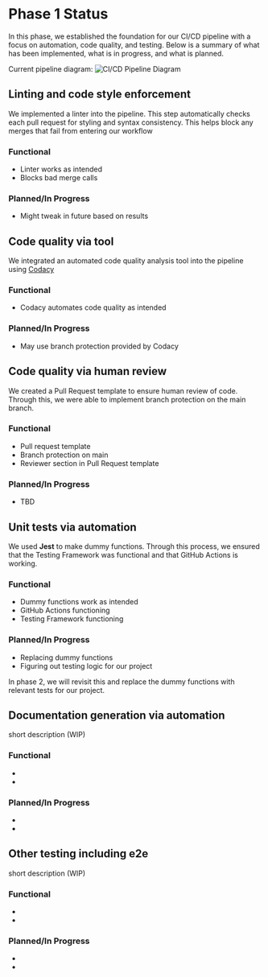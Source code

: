 # Phase 1 Status
In this phase, we established the foundation for our CI/CD pipeline with a focus on automation, code quality, and testing. Below is a summary of what has been implemented, what is in progress, and what is planned.

Current pipeline diagram: ![CI/CD Pipeline Diagram](cipipeline/phase1.png)

## Linting and code style enforcement
We implemented a linter into the pipeline. This step automatically checks each pull request for styling and syntax consistency. This helps block any merges that fail from entering our workflow

### Functional
- Linter works as intended
- Blocks bad merge calls

### Planned/In Progress
- Might tweak in future based on results

## Code quality via tool
We integrated an automated code quality analysis tool into the pipeline using [Codacy](https://www.codacy.com/)

### Functional
- Codacy automates code quality as intended

### Planned/In Progress
- May use branch protection provided by Codacy

## Code quality via human review
We created a Pull Request template to ensure human review of code. Through this, we were able to implement branch protection on the main branch.

### Functional
- Pull request template
- Branch protection on main
- Reviewer section in Pull Request template 

### Planned/In Progress
- TBD

## Unit tests via automation
We used **Jest** to make dummy functions. Through this process, we ensured that the Testing Framework was functional and that GitHub Actions is working.

### Functional
- Dummy functions work as intended
- GitHub Actions functioning
- Testing Framework functioning

### Planned/In Progress
- Replacing dummy functions
- Figuring out testing logic for our project

In phase 2, we will revisit this and replace the dummy functions with relevant tests for our project.

## Documentation generation via automation
short description (WIP)

### Functional
-
-

### Planned/In Progress
-
-

## Other testing including e2e 
short description (WIP)

### Functional
-
-

### Planned/In Progress
-
-



